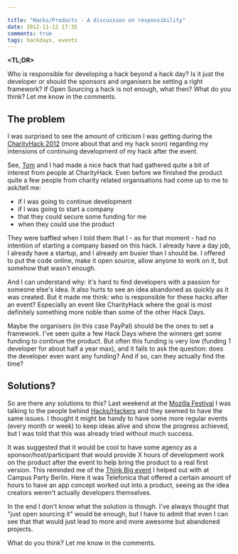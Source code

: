 ```yaml
---

title: "Hacks/Products - A discussion on responsibility"
date: 2012-11-12 17:35
comments: true
tags: hackdays, events
---
```


**<TL;DR>**

Who is responsible for developing a hack beyond a hack day? Is it just the developer or should the sponsors and organisers be setting a right framework? If Open Sourcing a hack is not enough, what then? What do you think? Let me know in the comments.

<!-- more -->

## The problem

I was surprised to see the amount of criticism I was getting during the [CharityHack 2012](http://charityhack.org/) (more about that and my hack soon) regarding my intensions of continuing development of my hack after the event.

See, [Tom](https://github.com/tomoconnor) and I had made a nice hack that had gathered quite a bit of interest from people at CharityHack. Even before we finished the product quite a few people from charity related organisations had come up to me to ask/tell me:

* if I was going to continue development
* if I was going to start a company
* that they could secure some funding for me
* when they could use the product

They were baffled when I told them that I - as for that moment - had no intention of starting a company based on this hack. I already have a day job, I already have a startup, and I already am busier than I should be. I offered to put the code online, make it open source, allow anyone to work on it, but somehow that wasn't enough.

And I can understand why: it's hard to find developers with a passion for someone else's idea. It also hurts to see an idea abandoned as quickly as it was created. But it made me think: who is responsible for these hacks after an event? Especially an event like CharityHack where the goal is most definitely something more noble than some of the other Hack Days.

Maybe the organisers (in this case PayPal) should be the ones to set a framework. I've seen quite a few Hack Days where the winners get some funding to continue the product. But often this funding is very low (funding 1 developer for about half a year max), and it fails to ask the question: does the developer even want any funding? And if so, can they actually find the time?

## Solutions?

So are there any solutions to this? Last weekend at the [Mozilla Festival](http://mozillafestival.org/) I was talking to the people behind [Hacks/Hackers](http://hackshackers.com/) and they seemed to have the same issues. I thought it might be handy to have some more regular events (every month or week) to keep ideas alive and show the progress achieved, but I was told that this was already tried without much success.

It was suggested that it would be cool to have some agency as a sponsor/host/participant that would provide X hours of development work on the product after the event to help bring the product to a real first version. This reminded me of the [Think Big event](http://www.campus-party.eu/2012/Think-Big-App-Workshop.html) I helped out with at Campus Party Berlin. Here it was Telefonica that offered a certain amount of hours to have an app concept worked out into a product, seeing as the idea creators weren't actually developers themselves.

In the end I don't know what the solution is though. I've always thought that "just open sourcing it" would be enough, but I have to admit that even I can see that that would just lead to more and more awesome but abandoned projects.

What do you think? Let me know in the comments.
